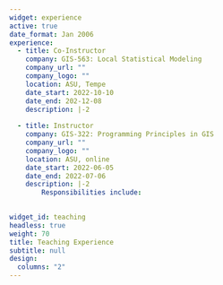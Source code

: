 ```yaml
---
widget: experience
active: true
date_format: Jan 2006
experience:
  - title: Co-Instructor
    company: GIS-563: Local Statistical Modeling
    company_url: ""
    company_logo: ""
    location: ASU, Tempe
    date_start: 2022-10-10
    date_end: 202-12-08
    description: |-2
       
  - title: Instructor
    company: GIS-322: Programming Principles in GIS
    company_url: ""
    company_logo: ""
    location: ASU, online
    date_start: 2022-06-05
    date_end: 2022-07-06
    description: |-2
        Responsibilities include:

        
widget_id: teaching
headless: true
weight: 70
title: Teaching Experience
subtitle: null
design:
  columns: "2"
---
```

